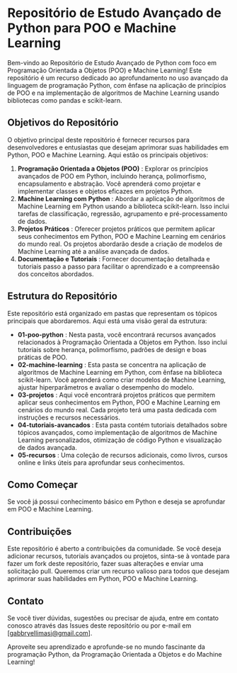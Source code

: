 # Repositório de Estudo Avançado de Python para POO e Machine Learning

Bem-vindo ao Repositório de Estudo Avançado de Python com foco em Programação Orientada a Objetos (POO) e Machine Learning! Este repositório é um recurso dedicado ao aprofundamento no uso avançado da linguagem de programação Python, com ênfase na aplicação de princípios de POO e na implementação de algoritmos de Machine Learning usando bibliotecas como pandas e scikit-learn.

## Objetivos do Repositório

O objetivo principal deste repositório é fornecer recursos para desenvolvedores e entusiastas que desejam aprimorar suas habilidades em Python, POO e Machine Learning. Aqui estão os principais objetivos:

1. **Programação Orientada a Objetos (POO)** : Explorar os princípios avançados de POO em Python, incluindo herança, polimorfismo, encapsulamento e abstração. Você aprenderá como projetar e implementar classes e objetos eficazes em projetos Python.
2. **Machine Learning com Python** : Abordar a aplicação de algoritmos de Machine Learning em Python usando a biblioteca scikit-learn. Isso inclui tarefas de classificação, regressão, agrupamento e pré-processamento de dados.
3. **Projetos Práticos** : Oferecer projetos práticos que permitem aplicar seus conhecimentos em Python, POO e Machine Learning em cenários do mundo real. Os projetos abordarão desde a criação de modelos de Machine Learning até a análise avançada de dados.
4. **Documentação e Tutoriais** : Fornecer documentação detalhada e tutoriais passo a passo para facilitar o aprendizado e a compreensão dos conceitos abordados.

## Estrutura do Repositório

Este repositório está organizado em pastas que representam os tópicos principais que abordaremos. Aqui está uma visão geral da estrutura:

* **01-poo-python** : Nesta pasta, você encontrará recursos avançados relacionados à Programação Orientada a Objetos em Python. Isso inclui tutoriais sobre herança, polimorfismo, padrões de design e boas práticas de POO.
* **02-machine-learning** : Esta pasta se concentra na aplicação de algoritmos de Machine Learning em Python, com ênfase na biblioteca scikit-learn. Você aprenderá como criar modelos de Machine Learning, ajustar hiperparâmetros e avaliar o desempenho do modelo.
* **03-projetos** : Aqui você encontrará projetos práticos que permitem aplicar seus conhecimentos em Python, POO e Machine Learning em cenários do mundo real. Cada projeto terá uma pasta dedicada com instruções e recursos necessários.
* **04-tutoriais-avancados** : Esta pasta contém tutoriais detalhados sobre tópicos avançados, como implementação de algoritmos de Machine Learning personalizados, otimização de código Python e visualização de dados avançada.
* **05-recursos** : Uma coleção de recursos adicionais, como livros, cursos online e links úteis para aprofundar seus conhecimentos.

## Como Começar

Se você já possui conhecimento básico em Python e deseja se aprofundar em POO e Machine Learning.

## Contribuições

Este repositório é aberto a contribuições da comunidade. Se você deseja adicionar recursos, tutoriais avançados ou projetos, sinta-se à vontade para fazer um fork deste repositório, fazer suas alterações e enviar uma solicitação pull. Queremos criar um recurso valioso para todos que desejam aprimorar suas habilidades em Python, POO e Machine Learning.

## Contato

Se você tiver dúvidas, sugestões ou precisar de ajuda, entre em contato conosco através das Issues deste repositório ou por e-mail em [[g](mailto:seuemail@example.com)abbryellimasi@gmail.com].

Aproveite seu aprendizado e aprofunde-se no mundo fascinante da programação Python, da Programação Orientada a Objetos e do Machine Learning!
